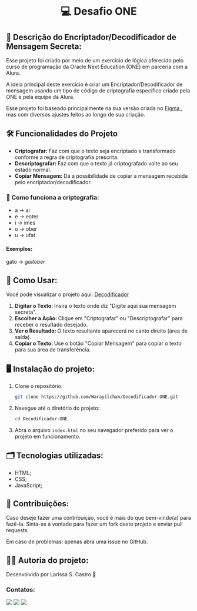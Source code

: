 <h1 align = center> 💻 Desafio ONE </h1>

<h2> 📄 Descrição do Encriptador/Decodificador de Mensagem Secreta: </h2>
<p> Esse projeto foi criado por meio de um exercício de lógica oferecido pelo curso de programação da Oracle Next Education (ONE) em parceria com a Alura. </p>
<p> A ideia principal deste exercício é criar um Encriptador/Decodificador de mensagem usando um tipo de código de criptografia específico criado pela ONE e pela equipe da Alura. </p>
<p> Esse projeto foi baseado principalmente na sua versão criada no <a href = "https://www.figma.com/design/3ZnRxtispxvZ1S8GpaLEsW/Challenge-ONE?node-id=0-1&t=hve3hPVLXI1LRlQM-0"> Figma </a>, mas com diversos ajustes feitos ao longo de sua criação. </p>

<h2> 🛠️ Funcionalidades do Projeto </h2>

- <b> Criptografar: </b> Faz com que o texto seja encriptado e transformado conforme a regra de criptografia prescrita.
- <b> Descriptografar: </b> Faz com que o texto já criptografado volte ao seu estado normal.
- <b> Copiar Mensagem: </b> Dá a possibilidade de copiar a mensagem recebida pelo encriptador/decodificador.

<h3> 🔏 Como funciona a criptografia: </h3>

- a → ai
- e → enter
- i → imes
- o → ober
- u → ufat

<h4> Exemplos: </h4>
gato → <i> gaitober </i>

<h2> 🚀 Como Usar: </h2>

<p> Você pode visualizar o projeto aqui: <a href = "https://decodificador-one-theta.vercel.app/"> Decodificador </a> </p>

1. <b> Digitar o Texto: </b> Insira o texto onde diz "Digite aqui sua mensagem secreta".
2. <b> Escolher a Ação: </b> Clique em "Criptografar" ou "Descriptografar" para receber o resultado desejado.
3. <b> Ver o Resultado: </b> O texto resultante aparecerá no canto direito (área de saída).
4. <b> Copiar o Texto: </b> Use o botão "Copiar Mensagem" para copiar o texto para sua área de transferência.

<h2> 🖥️ Instalação do projeto: </h2>

1. Clone o repositório:
   ```sh
   git clone https://github.com/Warayilchan/Decodificador-ONE.git
   ```

2. Navegue até o diretório do projeto:
   ```sh
   cd Decodificador-ONE
   ```

3. Abra o arquivo `index.html` no seu navegador preferido para ver o projeto em funcionamento.

<h2> 🗂 Tecnologias utilizadas: </h2>

- HTML;
- CSS;
- JavaScript;

<h2> 🤝 Contribuições: </h2>
<p> Caso deseje fazer uma contribuição, você é mais do que bem-vindo(a) para fazê-la. Sinta-se à vontade para fazer um fork deste projeto e enviar pull requests. </p>
<p> Em caso de problemas: apenas abra uma issue no GitHub. </p>

<h2> 👩🏼 Autoria do projeto: </h2>

Desenvolvido por Larissa S. Castro 🦕

<h3> Contatos: </h3>

<div>
<a href="https://instagram.com/brazillian.rapunzel" target="_blank"><img loading="lazy" src="https://img.shields.io/badge/-Instagram-%23E4405F?style=for-the-badge&logo=instagram&logoColor=white" target="_blank"></a>
<a href = "mailto:contato@larisousacastro@gmail.com"><img loading="lazy" src="https://img.shields.io/badge/Gmail-D14836?style=for-the-badge&logo=gmail&logoColor=white" target="_blank"></a>
<a href="https://www.linkedin.com/in/larissa-de-sousa-castro-a91880204/" target="_blank"><img loading="lazy" src="https://img.shields.io/badge/-LinkedIn-%230077B5?style=for-the-badge&logo=linkedin&logoColor=white" target="_blank"></a>   
</div>
